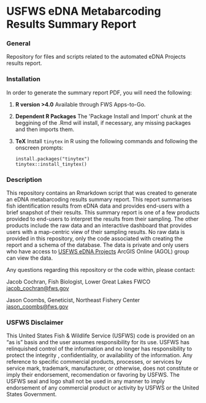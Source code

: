 # USFWS eDNA Metabarcoding Results Summary Report
 
### General 
Repository for files and scripts related to the automated eDNA Projects results report.

### Installation

In order to generate the summary report PDF, you will need the following:

1. **R version >4.0** Available through FWS Apps-to-Go.
1. **Dependent R Packages** The 'Package Install and Import' chunk at the beggining of the .Rmd will install, if necessary, any missing packages and then imports them.
1. **TeX** Install `tinytex` in R using the following commands and following the onscreen prompts: 

    ```{r, eval = FALSE}
    install.packages("tinytex")
    tinytex::install_tinytex()
    ```
 
 ### Description
This repository contains an Rmarkdown script that was created to generate an eDNA metabarcoding results summary report. This report summarises fish identification results from eDNA data and provides end-users with a brief snapshot of their results. This summary report is one of a few products provided to end-users to interpret the results from their sampling. The other products include the raw data and an interactive dashboard that provides users with a map-centric view of their sampling results. No raw data is provided in this repository, only the code associated with creating the report and a schema of the database. The data is private and only users who have access to [USFWS eDNA Projects](https://fws.maps.arcgis.com/home/group.html?id=248ba33ddea64eaab9960888bdce9890#overview) ArcGIS Online (AGOL) group can view the data.
 
 Any questions regarding this repository or the code within, please contact:
 
Jacob Cochran, Fish Biologist, Lower Great Lakes FWCO
<br /> jacob_cochran@fws.gov

Jason Coombs, Geneticist, Northeast Fishery Center
<br /> jason_coombs@fws.gov
 
### USFWS Disclaimer
This United States Fish & Wildlife Service (USFWS) code is provided on an “as is” basis and the user assumes responsibility for its use. USFWS has relinquished control of the information and no longer has responsibility to protect the integrity , confidentiality, or availability of the information. Any reference to specific commercial products, processes, or services by service mark, trademark, manufacturer, or otherwise, does not constitute or imply their endorsement, recomendation or favoring by USFWS. The USFWS seal and logo shall not be used in any manner to imply endorsement of any commercial product or activity by USFWS or the United States Government.
